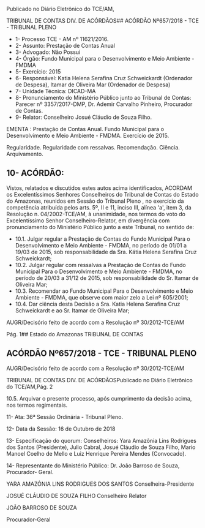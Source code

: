 Publicado  no  Diário Eletrônico do TCE/AM,

TRIBUNAL DE CONTAS DIV. DE  ACÓRDÃOS## ACÓRDÃO Nº657/2018 - TCE - TRIBUNAL PLENO

- 1- Processo TCE - AM nº 11621/2016.
- 2- Assunto: Prestação de Contas Anual
- 3- Advogado: Não Possui
- 4- Órgão: Fundo Municipal para o Desenvolvimento e Meio Ambiente - FMDMA
- 5- Exercício: 2015
- 6- Responsável: Katia  Helena  Serafina  Cruz  Schweickardt  (Ordenador  de  Despesa), Itamar de Oliveira Mar (Ordenador de Despesa)
- 7- Unidade Técnica: DICAD-MA
- 8- Pronunciamento  do Ministério  Público  junto  ao Tribunal  de Contas: Parecer  nº 3357/2017-DMP, Dr. Ademir Carvalho Pinheiro, Procurador de Contas.
- 9- Relator: Conselheiro Josué Cláudio de Souza Filho.

EMENTA : Prestação de Contas Anual. Fundo Municipal para o Desenvolvimento e Meio Ambiente - FMDMA. Exercício de 2015.

Regularidade. Regularidade com ressalvas. Recomendação. Ciência. Arquivamento.

## 10-  ACÓRDÃO:

Vistos, relatados e discutidos estes autos acima identificados, ACORDAM os Excelentíssimos Senhores Conselheiros do Tribunal de Contas do Estado do Amazonas, reunidos em Sessão do Tribunal Pleno , no exercício da competência atribuída pelos arts. 5º, II e 11, inciso III, alínea 'a', item 3, da Resolução n. 04/2002-TCE/AM, à unanimidade, nos termos do voto do Excelentíssimo Senhor Conselheiro-Relator, em divergência com pronunciamento do Ministério Público junto a este Tribunal, no sentido de:

- 10.1. Julgar  regular a  Prestação  de  Contas  do Fundo  Municipal  Para  o Desenvolvimento e  Meio  Ambiente  - FMDMA, no período de 01/01 a 19/03  de  2015,  sob  responsabilidade  da  Sra.  Kátia  Helena  Serafina Cruz Schweickardt;
- 10.2. Julgar  regular  com  ressalvas a  Prestação  de  Contas  do Fundo Municipal  Para  o  Desenvolvimento  e  Meio  Ambiente  -  FMDMA,  no período de 20/03 a 31/12 de 2015, sob responsabilidade do Sr. Itamar de Oliveira Mar;
- 10.3. Recomendar ao  Fundo  Municipal  Para  o  Desenvolvimento  e  Meio Ambiente - FMDMA, que observe com maior zelo a Lei nº 605/2001;
- 10.4. Dar ciência desta Decisão a Sra. Katia Helena Serafina Cruz Schweickardt e ao Sr. Itamar de Oliveira Mar;

AUGR/Decisório feito de acordo com a Resolução nº 30/2012-TCE/AM

Pág. 1## Estado do Amazonas TRIBUNAL DE CONTAS

## ACÓRDÃO Nº657/2018 - TCE - TRIBUNAL PLENO

AUGR/Decisório feito de acordo com a Resolução nº 30/2012-TCE/AM

TRIBUNAL DE CONTAS DIV. DE  ACÓRDÃOSPublicado  no  Diário Eletrônico do TCE/AM,Pág. 2

10.5. Arquivar o  presente  processo,  após  cumprimento  da decisão  acima, nos termos regimentais.

11-  Ata: 36ª Sessão Ordinária - Tribunal Pleno.

12-  Data da Sessão: 16 de Outubro de 2018

13-  Especificação  do  quorum: Conselheiros: Yara  Amazônia  Lins  Rodrigues  dos Santos (Presidente), Julio Cabral, Josué Cláudio de Souza Filho, Mario Manoel Coelho de Mello e Luiz Henrique Pereira Mendes (Convocado).

14-  Representante do Ministério Público: Dr. João Barroso de Souza, Procurador- Geral.

YARA AMAZÔNIA LINS RODRIGUES DOS SANTOS Conselheira-Presidente

JOSUÉ CLÁUDIO DE SOUZA FILHO Conselheiro Relator

JOÃO BARROSO DE SOUZA

Procurador-Geral